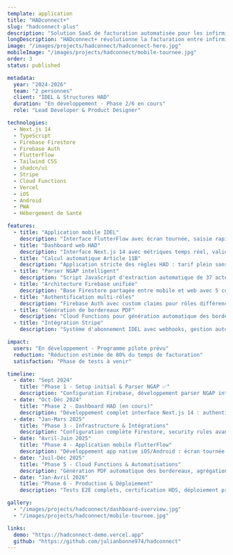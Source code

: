 ```yaml
---
template: application
title: "HADconnect+"
slug: "hadconnect-plus"
description: "Solution SaaS de facturation automatisée pour les infirmiers libéraux (IDEL) travaillant avec les structures d'Hospitalisation À Domicile (HAD)"
longDescription: "HADconnect+ révolutionne la facturation entre infirmiers libéraux et structures HAD en France. Actuellement, les IDEL facturent manuellement les HAD sans Carte Vitale, avec des règles spécifiques (Article 11B) et des délais de 15-30 jours. Notre solution automatise l'ensemble du processus via une app mobile FlutterFlow pour les soins quotidiens et un dashboard Next.js pour la gestion administrative, le tout synchronisé sur Firebase en temps réel."
image: "/images/projects/hadconnect/hadconnect-hero.jpg"
mobileImage: "/images/projects/hadconnect/mobile-tournee.jpg"
order: 3
status: published

metadata:
  year: "2024-2026"
  team: "2 personnes"
  client: "IDEL & Structures HAD"
  duration: "En développement - Phase 2/6 en cours"
  role: "Lead Developer & Product Designer"

technologies:
  - Next.js 14
  - TypeScript
  - Firebase Firestore
  - Firebase Auth
  - FlutterFlow
  - Tailwind CSS
  - shadcn/ui
  - Stripe
  - Cloud Functions
  - Vercel
  - iOS
  - Android
  - PWA
  - Hébergement de Santé

features:
  - title: "Application mobile IDEL"
    description: "Interface FlutterFlow avec écran tournée, saisie rapide des actes, calcul automatique et signature électronique des interventions"
  - title: "Dashboard web HAD"
    description: "Interface Next.js 14 avec métriques temps réel, validation des factures en un clic, gestion des partenaires IDEL et exports comptables CSV/XML"
  - title: "Calcul automatique Article 11B"
    description: "Application stricte des règles HAD : tarif plein sans dégressivité (AMI4+AMI2+AMI1 = 28€+14€+7€ = 49€ vs 35€ en libéral classique)"
  - title: "Parser NGAP intelligent"
    description: "Script JavaScript d'extraction automatique de 37 actes depuis le PDF officiel NGAP avec catégorisation et calcul des tarifs"
  - title: "Architecture Firebase unifiée"
    description: "Base Firestore partagée entre mobile et web avec 5 collections (users, hads, patients, interventions, facturations) et sync temps réel"
  - title: "Authentification multi-rôles"
    description: "Firebase Auth avec custom claims pour rôles différenciés (IDEL / HAD admin) et security rules granulaires"
  - title: "Génération de bordereaux PDF"
    description: "Cloud Functions pour génération automatique des bordereaux mensuels avec détail des interventions et calculs conformes"
  - title: "Intégration Stripe"
    description: "Système d'abonnement IDEL avec webhooks, gestion automatique des paiements et facturation récurrente"

impact:
  users: "En développement - Programme pilote prévu"
  reduction: "Réduction estimée de 80% du temps de facturation"
  satisfaction: "Phase de tests à venir"

timeline:
  - date: "Sept 2024"
    title: "Phase 1 - Setup initial & Parser NGAP ✅"
    description: "Configuration Firebase, développement parser NGAP intelligent, extraction automatique de 37 actes de soins (31 AMI + 3 AIS + 3 BSI)"
  - date: "Oct-Déc 2024"
    title: "Phase 2 - Dashboard HAD (en cours)"
    description: "Développement complet interface Next.js 14 : authentification Firebase, métriques temps réel, gestion factures automatisée, interface shadcn/ui"
  - date: "Jan-Mars 2025"
    title: "Phase 3 - Infrastructure & Intégrations"
    description: "Configuration complète Firestore, security rules avancées, intégration Stripe, webhooks, système de notifications, scripts d'automatisation"
  - date: "Avril-Juin 2025"
    title: "Phase 4 - Application mobile FlutterFlow"
    description: "Développement app native iOS/Android : écran tournée optimisé, saisie rapide des actes, calcul Article 11B temps réel, signature électronique"
  - date: "Juil-Déc 2025"
    title: "Phase 5 - Cloud Functions & Automatisations"
    description: "Génération PDF automatique des bordereaux, agrégation mensuelle, système de facturation intelligent, workflows complets, IA assistante"
  - date: "Jan-Avril 2026"
    title: "Phase 6 - Production & Déploiement"
    description: "Tests E2E complets, certification HDS, déploiement production sur infrastructure sécurisée, onboarding progressif 50+ IDEL pilotes"

gallery:
  - "/images/projects/hadconnect/dashboard-overview.jpg"
  - "/images/projects/hadconnect/mobile-tournee.jpg"

links:
  demo: "https://hadconnect-demo.vercel.app"
  github: "https://github.com/julianbonne974/hadconnect"
---
```

